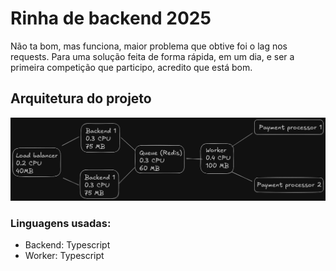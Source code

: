 # Rinha de backend 2025

Não ta bom, mas funciona, maior problema que obtive foi o lag nos requests.
Para uma solução feita de forma rápida, em um dia, e ser a primeira competição que participo, acredito que está bom.

## Arquitetura do projeto

![Arquitetura do projeto](assets/arquitetura.png)

### Linguagens usadas:

- Backend: Typescript
- Worker: Typescript